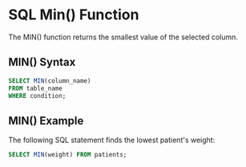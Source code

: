 # SQL Min() Function

The MIN() function returns the smallest value of the selected column.

## MIN() Syntax

```sql
SELECT MIN(column_name)
FROM table_name
WHERE condition;
```

## MIN() Example

The following SQL statement finds the lowest patient's weight:

```sql
SELECT MIN(weight) FROM patients;
```